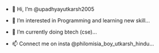 - 👋 Hi, I’m @upadhyayutkarsh2005
- 👀 I’m interested in Programming and learning new skill...
- 🌱 I’m currently doing btech (cse)...

- 📫 Connect me on insta @philomisia_boy_utkarsh_hindu...

<!---
upadhyayutkarsh2005/upadhyayutkarsh2005 is a ✨ special ✨ repository because its `README.md` (this file) appears on your GitHub profile.
You can click the Preview link to take a look at your changes.
--->

